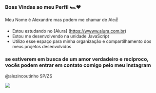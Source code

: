 ### Boas Vindas ao meu Perfil 🏎️❤️

Meu Nome é Alexandre mas podem me chamar de Ale✌️

- Estou estudando no [Alura] (https://wwww.alura.com.br)
- Estou me desenvolvendo na unidade JavaScript
-  Utilizo esse espaço para minha organização e compartilhamento dos meus projetos desenvolvidos

### se estiverem em busca de um amor verdadeiro e recíproco, vocês podem entrar em contato comigo pelo meu Instagram
@alezincoutinho
SP/ZS

![](https://media1.tenor.com/m/MCBkr6dWLkUAAAAd/corinthians-rodrigo-garro.gif)
